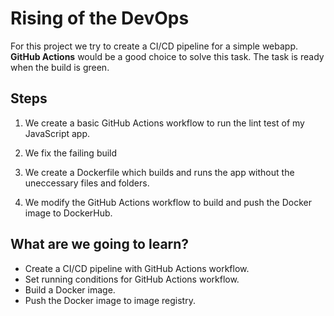 # Rising of the DevOps

For this project we try to create a CI/CD pipeline for a simple webapp. **GitHub Actions** would be a good choice to solve this task.
The task is ready when the build is green.

## Steps

1. We create a basic GitHub Actions workflow to run the lint test of my JavaScript app.

2. We fix the failing build

3. We create a Dockerfile which builds and runs the app without the uneccessary files and folders.

4. We modify the GitHub Actions workflow to build and push the Docker image to DockerHub.
  
## What are we going to learn?

- Create a CI/CD pipeline with GitHub Actions workflow.
- Set running conditions for GitHub Actions workflow.
- Build a Docker image.
- Push the Docker image to image registry.

